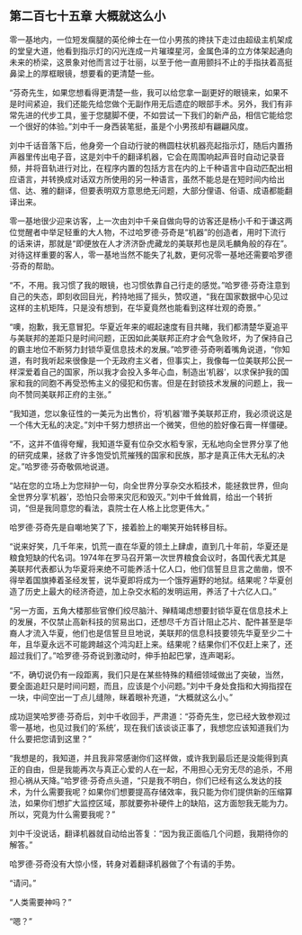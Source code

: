 ## 第二百七十五章 大概就这么小
零一基地内，一位短发瘸腿的英伦绅士在一位小男孩的搀扶下走过由超级主机架成的堂皇大道，他看到指示灯的闪光连成一片璀璨星河，金属色泽的立方体架起通向未来的桥梁，这景象对他而言过于壮丽，以至于他一直用颤抖不止的手指扶着高挺鼻梁上的厚框眼镜，想要看的更清楚一些。

“芬奇先生，如果您想看得更清楚一些，我可以给您拿一副更好的眼镜来，如果不是时间紧迫，我们还能先给您做个无副作用无后遗症的眼部手术。另外，我们有非常先进的代步工具，鉴于您腿脚不便，不如尝试一下我们的新产品，相信它能给您一个很好的体验。”刘中千一身西装笔挺，虽是个小男孩却有翩翩风度。

刘中千话音落下后，他身旁一个自动行驶的椭圆柱状机器亮起指示灯，随后内置扬声器里传出电子音，这是刘中千的翻译机器，它会在周围响起声音时自动记录音频，并将音轨进行对比，在程序内置的包括方言在内的上千种语言中自动匹配出相应语言，并转换成对话双方所使用的另一种语言，虽然不能总是在短时间内给出信、达、雅的翻译，但要表明双方意思绝无问题，大部分俚语、俗语、成语都能翻译出来。

零一基地很少迎来访客，上一次由刘中千亲自做向导的访客还是杨小千和于谦这两位觉醒者中举足轻重的大人物，不过哈罗德·芬奇是“机器”的创造者，用时下流行的话来讲，那就是“即便放在人才济济卧虎藏龙的美联邦也是凤毛麟角般的存在”。对待这样重要的客人，零一基地当然不能失了礼数，更何况零一基地还需要哈罗德·芬奇的帮助。

“不，不用。我习惯了我的眼镜，也习惯依靠自己行走的感觉。”哈罗德·芬奇注意到自己的失态，即刻收回目光，矜持地摇了摇头，赞叹道，“我在国家数据中心见过这样的主机矩阵，只是没有想到，在华夏竟然也能看到这样壮观的奇景。”

“噢，抱歉，我无意冒犯。华夏近年来的崛起速度有目共睹，我们都清楚华夏追平与美联邦的差距只是时间问题，正因如此美联邦正府才会气急败坏，为了保持自己的霸主地位不断努力封锁华夏信息技术的发展。”哈罗德·芬奇咧着嘴角说道，“你知道，有时我听起来很像是一个无政府主义者，但事实上，我像每一位美联邦公民一样深爱着自己的国家，所以我才会投入多年心血，制造出‘机器’，以求保护我的国家和我的同胞不再受恐怖主义的侵犯和伤害。但是在封锁技术发展的问题上，我一向不赞同美联邦正府的主张。”

“我知道，您以象征性的一美元为出售价，将‘机器’赠予美联邦正府，我必须说这是一个伟大无私的决定。”刘中千努力想挤出一个微笑，但他的脸好像石膏一样僵硬。

“不，这并不值得夸耀，我知道华夏有位杂交水稻专家，无私地向全世界分享了他的研究成果，拯救了许多饱受饥荒摧残的国家和民族，那才是真正伟大无私的决定。”哈罗德·芬奇敬佩地说道。

“站在您的立场上为您辩护一句，向全世界分享杂交水稻技术，能拯救世界，但向全世界分享‘机器’，恐怕只会带来灾厄和毁灭。”刘中千耸耸肩，给出一个转折词，“但是我同意您的看法，袁院士在人格上比您更伟大。”

哈罗德·芬奇先是自嘲地笑了下，接着脸上的嘲笑开始转移目标。

“说来好笑，几千年来，饥荒一直在华夏的领土上肆虐，直到几十年前，华夏还是粮食短缺的代名词。1974年在罗马召开第一次世界粮食会议时，各国代表尤其是美联邦代表都认为华夏将来绝不可能养活十亿人口，他们信誓旦旦言之凿凿，恨不得举着国旗捧着圣经发誓，说华夏即将成为一个饿殍遍野的地狱。结果呢？华夏创造了历史上最大的经济奇迹，加上杂交水稻的发明运用，养活了十六亿人口。”

“另一方面，五角大楼那些官僚们绞尽脑汁、殚精竭虑想要封锁华夏在信息技术上的发展，不仅禁止高新科技的贸易出口，还想尽千方百计阻止芯片、配件甚至是华裔人才流入华夏，他们也是信誓旦旦地说，美联邦的信息科技要领先华夏至少二十年，且华夏永远不可能跨越这个鸿沟赶上来。结果呢？结果你们不仅赶上来了，还超过我们了。”哈罗德·芬奇说到激动时，伸手拍起巴掌，连声喝彩。

“不，确切说仍有一段距离，我们只是在某些特殊的精细领域做出了突破，当然，要全面追赶只是时间问题，而且，应该是个小问题。”刘中千身处食指和大拇指捏在一块，中间空出一丁点儿缝隙，眯着眼补充道，“大概就这么小。”

成功逗笑哈罗德·芬奇后，刘中千收回手，严肃道：“芬奇先生，您已经大致参观过零一基地，也见过我们的‘系统’，现在我们该谈谈正事了，我想您应该知道我们为什么要把您请到这里？”

“我想是的，我知道，并且我非常感谢你们这样做，或许我到最后还是没能得到真正的自由，但是我能再次与真正心爱的人在一起，不用担心无穷无尽的追杀，不用担心祸从天降。”哈罗德·芬奇点头道，“只是我不明白，你们已经有这么发达的技术，为什么需要我呢？如果你们想要提高存储效率，我只能为你们提供新的压缩算法，如果你们想扩大监控区域，那就要弥补硬件上的缺陷，这方面恕我无能为力。所以，究竟为什么需要我呢？”

刘中千没说话，翻译机器就自动给出答复：“因为我正面临几个问题，我期待你的解答。”

哈罗德·芬奇没有大惊小怪，转身对着翻译机器做了个有请的手势。

“请问。”

“人类需要神吗？”

“嗯？”

